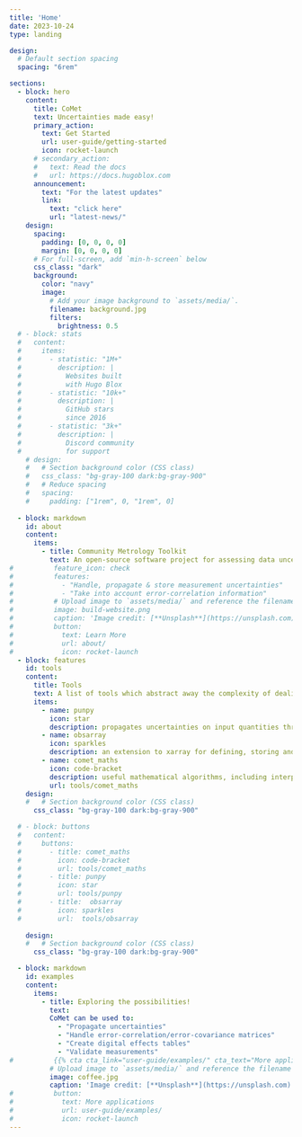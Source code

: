 ```yaml
---
title: 'Home'
date: 2023-10-24
type: landing

design:
  # Default section spacing
  spacing: "6rem"

sections:
  - block: hero
    content:
      title: CoMet
      text: Uncertainties made easy!
      primary_action:
        text: Get Started
        url: user-guide/getting-started
        icon: rocket-launch
      # secondary_action:
      #   text: Read the docs
      #   url: https://docs.hugoblox.com
      announcement:
        text: "For the latest updates"
        link:
          text: "click here"
          url: "latest-news/"
    design:
      spacing:
        padding: [0, 0, 0, 0]
        margin: [0, 0, 0, 0]
      # For full-screen, add `min-h-screen` below
      css_class: "dark"
      background:
        color: "navy"
        image:
          # Add your image background to `assets/media/`.
          filename: background.jpg
          filters:
            brightness: 0.5
  # - block: stats
  #   content:
  #     items:
  #       - statistic: "1M+"
  #         description: |
  #           Websites built  
  #           with Hugo Blox
  #       - statistic: "10k+"
  #         description: |
  #           GitHub stars  
  #           since 2016
  #       - statistic: "3k+"
  #         description: |
  #           Discord community  
  #           for support
    # design:
    #   # Section background color (CSS class)
    #   css_class: "bg-gray-100 dark:bg-gray-900"
    #   # Reduce spacing
    #   spacing:
    #     padding: ["1rem", 0, "1rem", 0]
  
  - block: markdown
    id: about
    content:
      items:
        - title: Community Metrology Toolkit
          text: An open-source software project for assessing data uncertainties.
#          feature_icon: check
#          features:
#            - "Handle, propagate & store measurement uncertainties"
#            - "Take into account error-correlation information"
#          # Upload image to `assets/media/` and reference the filename here
#          image: build-website.png
#          caption: 'Image credit: [**Unsplash**](https://unsplash.com)'
#          button:
#            text: Learn More
#            url: about/
#            icon: rocket-launch
  - block: features
    id: tools
    content:
      title: Tools
      text: A list of tools which abstract away the complexity of dealing with uncertainties.
      items:
        - name: punpy
          icon: star
          description: propagates uncertainties on input quantities through any python function, evaluating the uncertainty on the output
        - name: obsarray
          icon: sparkles
          description: an extension to xarray for defining, storing and interfacing with uncertainty and measurement error-covariance information in NetCDF files using standardised metadata
        - name: comet_maths
          icon: code-bracket
          description: useful mathematical algorithms, including interpolation with uncertainties
          url: tools/comet_maths
    design:
    #   # Section background color (CSS class)
      css_class: "bg-gray-100 dark:bg-gray-900"

  # - block: buttons
  #   content:
  #     buttons:
  #       - title: comet_maths
  #         icon: code-bracket
  #         url: tools/comet_maths
  #       - title: punpy
  #         icon: star
  #         url: tools/punpy
  #       - title:  obsarray
  #         icon: sparkles
  #         url:  tools/obsarray
          
    design:
    #   # Section background color (CSS class)
      css_class: "bg-gray-100 dark:bg-gray-900"

  - block: markdown
    id: examples
    content:
      items:
        - title: Exploring the possibilities!
          text: 
          CoMet can be used to:
            - "Propagate uncertainties"
            - "Handle error-correlation/error-covariance matrices"
            - "Create digital effects tables"
            - "Validate measurements"
#          {{% cta cta_link="user-guide/examples/" cta_text="More applications" %}}
          # Upload image to `assets/media/` and reference the filename here
          image: coffee.jpg
          caption: 'Image credit: [**Unsplash**](https://unsplash.com)'
#          button:
#            text: More applications
#            url: user-guide/examples/
#            icon: rocket-launch
---
```

